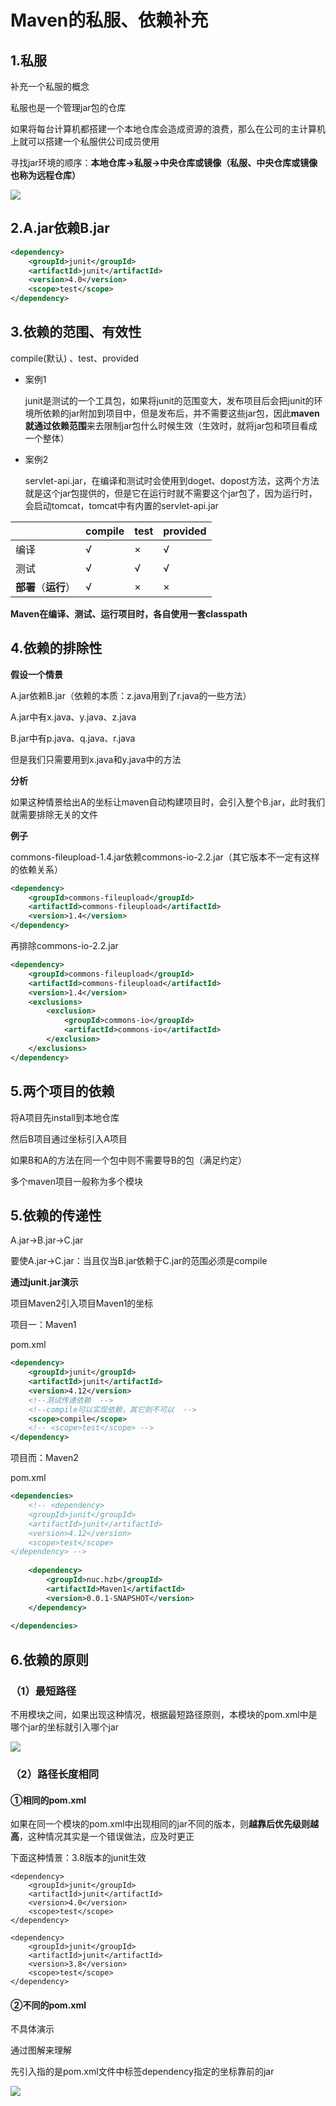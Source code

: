 # Maven的私服、依赖补充

## 1.私服

补充一个私服的概念

私服也是一个管理jar包的仓库

如果将每台计算机都搭建一个本地仓库会造成资源的浪费，那么在公司的主计算机上就可以搭建一个私服供公司成员使用

寻找jar环境的顺序：**本地仓库→私服→中央仓库或镜像（私服、中央仓库或镜像也称为远程仓库）**

![](images/私服.png)



## 2.A.jar依赖B.jar

```xml
<dependency>
	<groupId>junit</groupId>
	<artifactId>junit</artifactId>
	<version>4.0</version>
	<scope>test</scope>
</dependency>
```

## 3.依赖的范围、有效性

compile(默认) 、test、provided

- 案例1

  junit是测试的一个工具包，如果将junit的范围变大，发布项目后会把junit的环境所依赖的jar附加到项目中，但是发布后，并不需要这些jar包，因此**maven就通过依赖范围**来去限制jar包什么时候生效（生效时，就将jar包和项目看成一个整体）

- 案例2

  servlet-api.jar，在编译和测试时会使用到doget、dopost方法，这两个方法就是这个jar包提供的，但是它在运行时就不需要这个jar包了，因为运行时，会启动tomcat，tomcat中有内置的servlet-api.jar

|                      | **compile** | **test** | **provided** |
| -------------------- | ----------- | -------- | ------------ |
| 编译                 | √           | ×        | √            |
| 测试                 | √           | √        | √            |
| **部署**（**运行**） | √           | ×        | ×            |

**Maven在编译、测试、运行项目时，各自使用一套classpath**

## 4.依赖的排除性

**假设一个情景**

A.jar依赖B.jar（依赖的本质：z.java用到了r.java的一些方法）

A.jar中有x.java、y.java、z.java

B.jar中有p.java、q.java、r.java

但是我们只需要用到x.java和y.java中的方法

**分析**

如果这种情景给出A的坐标让maven自动构建项目时，会引入整个B.jar，此时我们就需要排除无关的文件

**例子**

commons-fileupload-1.4.jar依赖commons-io-2.2.jar（其它版本不一定有这样的依赖关系）

```xml
<dependency>
	<groupId>commons-fileupload</groupId>
	<artifactId>commons-fileupload</artifactId>
   	<version>1.4</version>
</dependency>
```

再排除commons-io-2.2.jar

```xml
<dependency>
	<groupId>commons-fileupload</groupId>
	<artifactId>commons-fileupload</artifactId>
   	<version>1.4</version>
   	<exclusions>
   		<exclusion>
   			<groupId>commons-io</groupId>
            <artifactId>commons-io</artifactId>
    	</exclusion>
    </exclusions>
</dependency>
```

## 5.两个项目的依赖

将A项目先install到本地仓库

然后B项目通过坐标引入A项目

如果B和A的方法在同一个包中则不需要导B的包（满足约定）

多个maven项目一般称为多个模块

## 5.依赖的传递性

A.jar→B.jar→C.jar

要使A.jar→C.jar：当且仅当B.jar依赖于C.jar的范围必须是compile

**通过junit.jar演示**

项目Maven2引入项目Maven1的坐标

项目一：Maven1

pom.xml

```xml
<dependency>
	<groupId>junit</groupId>
	<artifactId>junit</artifactId>
	<version>4.12</version>
    <!--测试传递依赖  -->
    <!--compile可以实现依赖，其它则不可以  -->
	<scope>compile</scope>
    <!-- <scope>test</scope> -->	
</dependency>
```

项目而：Maven2

pom.xml

```xml
<dependencies>
	<!-- <dependency>
	<groupId>junit</groupId>
    <artifactId>junit</artifactId>
	<version>4.12</version>
    <scope>test</scope>
</dependency> -->
	
	<dependency>
		<groupId>nuc.hzb</groupId>
  		<artifactId>Maven1</artifactId>
  		<version>0.0.1-SNAPSHOT</version>
	</dependency>
	
</dependencies>
```

## 6.依赖的原则

### （1）最短路径

不用模块之间，如果出现这种情况，根据最短路径原则，本模块的pom.xml中是哪个jar的坐标就引入哪个jar

![](images/最短路径原则.png)

### （2）路径长度相同

#### ①相同的pom.xml

如果在同一个模块的pom.xml中出现相同的jar不同的版本，则**越靠后优先级则越高**，这种情况其实是一个错误做法，应及时更正

下面这种情景：3.8版本的junit生效

```
<dependency>
	<groupId>junit</groupId>
	<artifactId>junit</artifactId>
	<version>4.0</version>
    <scope>test</scope>
</dependency>

<dependency>
	<groupId>junit</groupId>
	<artifactId>junit</artifactId>
    <version>3.8</version>
	<scope>test</scope>    
</dependency>
```

#### ②不同的pom.xml

不具体演示

通过图解来理解

先引入指的是pom.xml文件中标签dependency指定的坐标靠前的jar

![](images/两个pom.xml路径研究.png)